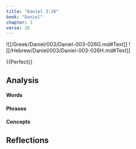```yaml
---
title: "Daniel 3:26"
book: "Daniel"
chapter: 3
verse: 26
---
```

![[/Greek/Daniel/003/Daniel-003-026G.md#Text]]
![[/Hebrew/Daniel/003/Daniel-003-026H.md#Text]]

{{Perfect}}

## Analysis

#### Words

#### Phrases

#### Concepts

## Reflections
